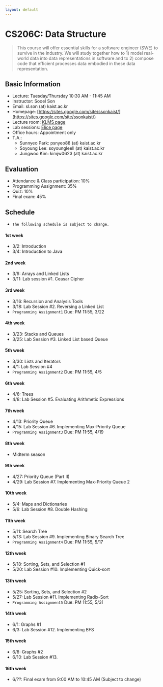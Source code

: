 ```yaml
---
layout: default
---
```


# **CS206C**: Data Structure

> This course will offer essential skills for a software engineer (SWE) to survive in the industry. We will study together how to 1) model real-world data into data representations in software and to 2) compose code that efficient processes data embodied in these data representation.  


## Basic Information
 * Lecture: Tuesday/Thursday 10:30 AM - 11:45 AM
 * Instructor: Sooel Son
 * Email: sl.son (at) kaist.ac.kr
 * Homepage: [https://sites.google.com/site/ssonkaist/](https://sites.google.com/site/ssonkaist/)
 * Lecture room: [KLMS page](https://klms.kaist.ac.kr/course/view.php?id=124894)
 * Lab sessions: [Elice page](https://kaist.elice.io/courses/8209/lectures/all) 
 * Office hours: Appointment only
 * T.A.: 
    - Sunnyeo Park: psnyeo88 (at) kaist.ac.kr  
    - Soyoung Lee: soyoungleell (at) kaist.ac.kr
    - Jungwoo Kim: kimjw0623 (at) kaist.ac.kr 
 
## Evaluation
 * Attendance & Class participation: 10%
 * Programming Assignment: 35%
 * Quiz: 10%
 * Final exam: 45%

## Schedule

- `The following schedule is subject to change.`

#### 1st week
- 3/2: Introduction
- 3/4: Introduction to Java

#### 2nd week
- 3/9: Arrays and Linked Lists
- 3/11: Lab session #1. Ceasar Cipher

#### 3rd week
- 3/16: Recursion and Analysis Tools
- 3/18: Lab Session #2. Reversing a Linked List
- `Programming Assignment1` Due: PM 11:55, 3/22 

#### 4th week
- 3/23: Stacks and Queues
- 3/25: Lab Session #3. Linked List based Queue

#### 5th week
- 3/30: Lists and Iterators
- 4/1: Lab Session #4
- `Programming Assignment2` Due: PM 11:55, 4/5 
 
#### 6th week
- 4/6: Trees
- 4/8: Lab Session #5. Evaluating Arithmetic Expressions

#### 7th week
- 4/13: Priority Queue
- 4/15: Lab Session #6. Implementing Max-Priority Queue
- `Programming Assignment3` Due: PM 11:55, 4/19

#### 8th week
- Midterm season

#### 9th week
- 4/27: Priority Queue (Part II)
- 4/29: Lab Session #7. Implementing Max-Priority Queue 2
  
#### 10th week
- 5/4: Maps and Dictionaries
- 5/6: Lab Session #8. Double Hashing

#### 11th week
- 5/11: Search Tree
- 5/13: Lab Session #9. Implementing Binary Search Tree
- `Programming Assignment4` Due: PM 11:55, 5/17
  
#### 12th week
- 5/18: Sorting, Sets, and Selection #1
- 5/20: Lab Session #10. Implementing Quick-sort
  
#### 13th week
- 5/25: Sorting, Sets, and Selection #2
- 5/27: Lab Session #11. Implementing Radix-Sort
- `Programming Assignment5` Due: PM 11:55, 5/31

#### 14th week
- 6/1: Graphs #1
- 6/3: Lab Session #12. Implementing BFS

#### 15th week
- 6/8: Graphs #2
- 6/10: Lab Session #13.

#### 16th week
- 6/??: Final exam from 9:00 AM to 10:45 AM (Subject to change)
